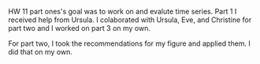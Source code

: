 HW 11 part ones's goal was to work on and evalute time series. Part 1 I received help from Ursula. I colaborated with Ursula, Eve, and Christine
for part two and I worked on part 3 on my own. 

For part two, I took the recommendations for my figure and applied them. I did that on my own.
